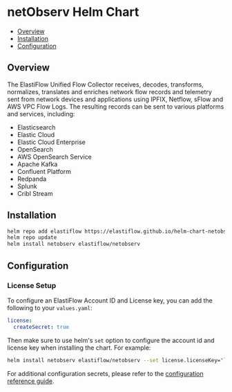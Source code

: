 # netObserv Helm Chart

- [Overview](#overview)
- [Installation](#installation)
- [Configuration](#configuration)

## Overview

The ElastiFlow Unified Flow Collector receives, decodes, transforms, normalizes, translates and enriches network flow records and telemetry sent from network devices and applications using IPFIX, Netflow, sFlow and AWS VPC Flow Logs. The resulting records can be sent to various platforms and services, including:

- Elasticsearch
- Elastic Cloud
- Elastic Cloud Enterprise
- OpenSearch
- AWS OpenSearch Service
- Apache Kafka
- Confluent Platform
- Redpanda
- Splunk
- Cribl Stream

## Installation

```sh
helm repo add elastiflow https://elastiflow.github.io/helm-chart-netobserv/
helm repo update
helm install netobserv elastiflow/netobserv
```

## Configuration

### License Setup

To configure an ElastiFlow Account ID and License key, you can add the following to your `values.yaml`:

```yaml
license:
  createSecret: true
```

Then make sure to use helm's `set` option to configure the account id and license key when installing the chart. For example:

```sh
helm install netobserv elastiflow/netobserv --set license.licenseKey="licensekeygoeshere" --set license.accountId="accountidgoeshere"
```

For additional configuration secrets, please refer to the [configuration reference guide](https://docs.elastiflow.com/docs/config_ref/).

